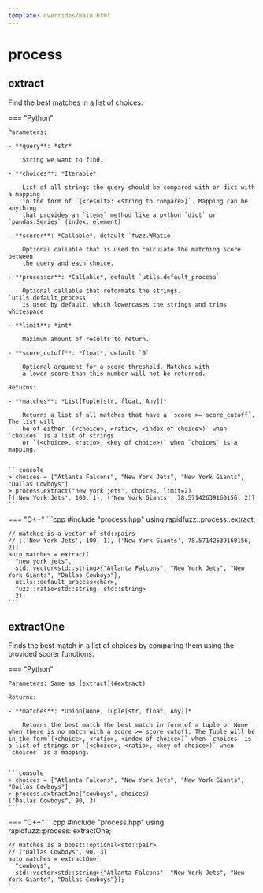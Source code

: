 ```yaml
---
template: overrides/main.html
---
```


# process

## extract

Find the best matches in a list of choices.

=== "Python"

    Parameters:

    - **query**: *str*

        String we want to find.

    - **choices**: *Iterable*

        List of all strings the query should be compared with or dict with a mapping
        in the form of `{<result>: <string to compare>}`. Mapping can be anything
        that provides an `items` method like a python `dict` or `pandas.Series` (index: element)

    - **scorer**: *Callable*, default `fuzz.WRatio`

        Optional callable that is used to calculate the matching score between
        the query and each choice.

    - **processor**: *Callable*, default `utils.default_process`

        Optional callable that reformats the strings. `utils.default_process`
        is used by default, which lowercases the strings and trims whitespace

    - **limit**: *int*

        Maximum amount of results to return.

    - **score_cutoff**: *float*, default `0`

        Optional argument for a score threshold. Matches with
        a lower score than this number will not be returned.

    Returns:

    - **matches**: *List[Tuple[str, float, Any]]*

        Returns a list of all matches that have a `score >= score_cutoff`. The list will
        be of either `(<choice>, <ratio>, <index of choice>)` when `choices` is a list of strings
        or `(<choice>, <ratio>, <key of choice>)` when `choices` is a mapping.


    ```console
    > choices = ["Atlanta Falcons", "New York Jets", "New York Giants", "Dallas Cowboys"]
    > process.extract("new york jets", choices, limit=2)
    [('New York Jets', 100, 1), ('New York Giants', 78.57142639160156, 2)]
    ```

=== "C++"
    ```cpp
    #include "process.hpp"
    using rapidfuzz::process::extract;

    // matches is a vector of std::pairs
    // [('New York Jets', 100, 1), ('New York Giants', 78.57142639160156, 2)]
    auto matches = extract(
      "new york jets",
      std::vector<std::string>{"Atlanta Falcons", "New York Jets", "New York Giants", "Dallas Cowboys"},
      utils::default_process<char>,
      fuzz::ratio<std::string, std::string>
      2);
    ```

## extractOne
Finds the best match in a list of choices by comparing them using the provided scorer functions.

=== "Python"

    Parameters: Same as [extract](#extract)

    Returns:

    - **matches**: *Union[None, Tuple[str, float, Any]]*

        Returns the best match the best match in form of a tuple or None when there is no match with a score >= score_cutoff. The Tuple will be in the form`(<choice>, <ratio>, <index of choice>)` when `choices` is a list of strings or `(<choice>, <ratio>, <key of choice>)` when `choices` is a mapping.


    ```console
    > choices = ["Atlanta Falcons", "New York Jets", "New York Giants", "Dallas Cowboys"]
    > process.extractOne("cowboys", choices)
    ("Dallas Cowboys", 90, 3)
    ```

=== "C++"
    ```cpp
    #include "process.hpp"
    using rapidfuzz::process::extractOne;

    // matches is a boost::optional<std::pair>
    // ("Dallas Cowboys", 90, 3)
    auto matches = extractOne(
      "cowboys",
      std::vector<std::string>{"Atlanta Falcons", "New York Jets", "New York Giants", "Dallas Cowboys"});
    ```
